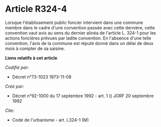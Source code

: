 # Article R324-4

Lorsque l'établissement public foncier intervient dans une commune membre dans le cadre d'une convention passée avec cette
dernière, cette convention vaut avis au sens du dernier alinéa de l'article L. 324-1 pour les actions foncières prévues par
ladite convention. En l'absence d'une telle convention, l'avis de la commune est réputé donné dans un délai de deux mois à
compter de sa saisine.

**Liens relatifs à cet article**

_Codifié par_:

  - Décret n°73-1023 1973-11-08

_Créé par_:

  - Décret n°92-1000 du 17 septembre 1992 - art. 1 () JORF 20 septembre 1992

_Cite_:

  - Code de l'urbanisme - art. L324-1 (M)

